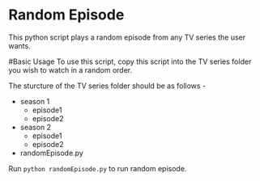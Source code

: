 # Random Episode
This python script plays a random episode from any TV series the user wants.

#Basic Usage
To use this script, copy this script into the TV series folder you wish to watch in a random order.

The sturcture of the TV series folder should be as follows -

- season 1
  - episode1
  - episode2
- season 2
  - episode1
  - episode2
- randomEpisode.py

Run ```python randomEpisode.py``` to run random episode.
